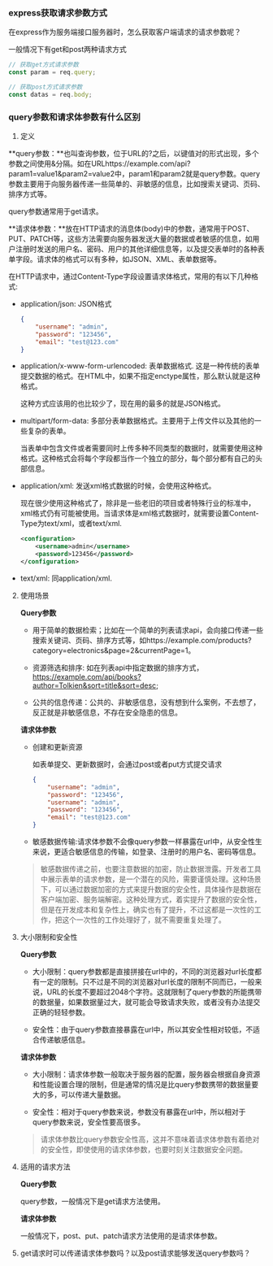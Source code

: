 ### express获取请求参数方式

在express作为服务端接口服务器时，怎么获取客户端请求的请求参数呢？

一般情况下有get和post两种请求方式

```ts
// 获取get方式请求参数
const param = req.query;    

// 获取post方式请求参数
const datas = req.body;
```

### query参数和请求体参数有什么区别

1. 定义
   
**query参数：**也叫查询参数，位于URL的?之后，以键值对的形式出现，多个参数之间使用&分隔。如在URLhttps://example.com/api?param1=value1&param2=value2中，param1和param2就是query参数。query参数主要用于向服务器传递一些简单的、非敏感的信息，比如搜索关键词、页码、排序方式等。

query参数通常用于get请求。

**请求体参数：**放在HTTP请求的消息体(body)中的参数，通常用于POST、PUT、PATCH等，这些方法需要向服务器发送大量的数据或者敏感的信息，如用户注册时发送的用户名、密码、用户的其他详细信息等，以及提交表单时的各种表单字段。请求体的格式可以有多种，如JSON、XML、表单数据等。

在HTTP请求中，通过Content-Type字段设置请求体格式，常用的有以下几种格式:

- application/json: JSON格式

    ```json
    {
        "username": "admin",
        "password": "123456",
        "email": "test@123.com"
    }
    ```

- application/x-www-form-urlencoded: 表单数据格式. 这是一种传统的表单提交数据的格式。在HTML中，如果不指定enctype属性，那么默认就是这种格式。

    这种方式应该用的也比较少了，现在用的最多的就是JSON格式。

- multipart/form-data: 多部分表单数据格式。主要用于上传文件以及其他的一些复杂的表单。

    当表单中包含文件或者需要同时上传多种不同类型的数据时，就需要使用这种格式。这种格式会将每个字段都当作一个独立的部分，每个部分都有自己的头部信息。

- application/xml: 发送xml格式数据的时候，会使用这种格式。

    现在很少使用这种格式了，除非是一些老旧的项目或者特殊行业的标准中，xml格式仍有可能被使用。当请求体是xml格式数据时，就需要设置Content-Type为text/xml，或者text/xml.

    ```xml
    <configuration>
        <username>admin</username>
        <password>123456</password>
    </configuration>
    ```

- text/xml: 同application/xml.

2. 使用场景

    **Query参数**

    - 用于简单的数据检索；比如在一个简单的列表请求api，会向接口传递一些搜索关键词、页码、排序方式等，如https://example.com/products?category=electronics&page=2&currentPage=1。

    - 资源筛选和排序: 如在列表api中指定数据的排序方式，https://example.com/api/books?author=Tolkien&sort=title&sort=desc;

    - 公共的信息传递：公共的、非敏感信息，没有想到什么案例，不去想了，反正就是非敏感信息，不存在安全隐患的信息。

    **请求体参数**

    - 创建和更新资源
        
        如表单提交、更新数据时，会通过post或者put方式提交请求

        ```json
        {
            "username": "admin",
            "password": "123456",
            "username": "admin",
            "password": "123456",
            "email": "test@123.com"
        }
        ```

    - 敏感数据传输:请求体参数不会像query参数一样暴露在url中，从安全性生来说，更适合敏感信息的传输，如登录、注册时的用户名、密码等信息。

    > 敏感数据传递之前，也要注意数据的加密，防止数据泄露。开发者工具中展示表单的请求参数，是一个潜在的风险，需要谨慎处理。这种场景下，可以通过数据加密的方式来提升数据的安全性，具体操作是数据在客户端加密、服务端解密。这种处理方式，着实提升了数据的安全性，但是在开发成本和复杂性上，确实也有了提升，不过这都是一次性的工作，把这个一次性的工作处理好了，就不需要重复处理了。

3. 大小限制和安全性

    **Query参数**

    - 大小限制：query参数都是直接拼接在url中的，不同的浏览器对url长度都有一定的限制。只不过是不同的浏览器对url长度的限制不同而已，一般来说，URL的长度不要超过2048个字符。这就限制了query参数的所能携带的数据量，如果数据量过大，就可能会导致请求失败，或者没有办法提交正确的轻轻参数。

    - 安全性：由于query参数直接暴露在url中，所以其安全性相对较低，不适合传递敏感信息。

    **请求体参数**

    - 大小限制：请求体参数一般取决于服务器的配置，服务器会根据自身资源和性能设置合理的限制，但是通常的情况是比query参数携带的数据量要大的多，可以传递大量数据。

    - 安全性：相对于query参数来说，参数没有暴露在url中，所以相对于query参数来说，安全性要高很多。

    > 请求体参数比query参数安全性高，这并不意味着请求体参数有着绝对的安全性，即使使用的请求体参数，也要时刻关注数据安全问题。

4. 适用的请求方法

    **Query参数**

    query参数，一般情况下是get请求方法使用。

    **请求体参数**

    一般情况下，post、put、patch请求方法使用的是请求体参数。

5. get请求时可以传递请求体参数吗？以及post请求能够发送query参数吗？


